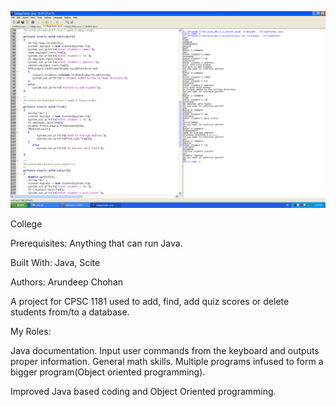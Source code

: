 ![Screenshot](https://github.com/ArundeepChohan/Summary/blob/master/CollegeProgram.png)

College 

Prerequisites: Anything that can run Java.

Built With: Java, Scite

Authors: Arundeep Chohan

A project for CPSC 1181 used to add, find, add quiz scores or delete students from/to a database.


My Roles:

Java documentation.
Input user commands from the keyboard and outputs proper information.
General math skills.
Multiple programs infused to form a bigger program(Object oriented programming).



Improved Java based coding and Object Oriented programming.
